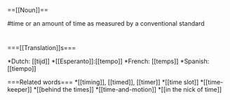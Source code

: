 ==[[Noun]]==

#time or an amount of time as measured by a conventional standard
#

===[[Translation]]s===

*Dutch: [[tijd]]
*[[Esperanto]]:[[tempo]]
*French: [[temps]]
*Spanish: [[tiempo]]

===Related words===
*[[timing]], [[timed]], [[timer]]
*[[time slot]]
*[[time-keeper]]
*[[behind the times]]
*[[time-and-motion]]
*[[in the nick of time]]